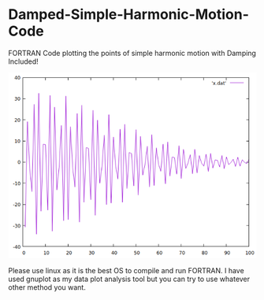 # Damped-Simple-Harmonic-Motion-Code
FORTRAN Code plotting the points of simple harmonic motion with Damping Included!

![Example](screenshot.png)


Please use linux as it is the best OS to compile and run FORTRAN. I have used gnuplot as my data plot analysis tool but you can try to use whatever other method you want.

